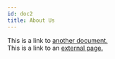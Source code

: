 ```yaml
---
id: doc2
title: About Us
---
```


This is a link to [another document.](doc3.md)  
This is a link to an [external page.](http://www.example.com)
